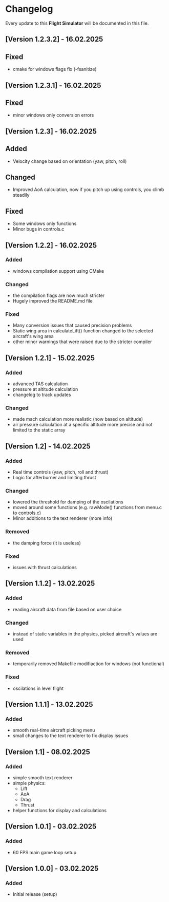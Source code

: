 # Changelog

Every update to this **Flight Simulator** will be documented in this file.

## [Version 1.2.3.2] - 16.02.2025

## Fixed
- cmake for windows flags fix (-fsanitize)

## [Version 1.2.3.1] - 16.02.2025

## Fixed
- minor windows only conversion errors

## [Version 1.2.3] - 16.02.2025

## Added
- Velocity change based on orientation (yaw, pitch, roll)

## Changed
- Improved AoA calculation, now if you pitch up using controls, you climb steadily

## Fixed
- Some windows only functions
- Minor bugs in controls.c

## [Version 1.2.2] - 16.02.2025

### Added
- windows compilation support using CMake

### Changed
- the compilation flags are now much stricter
- Hugely improved the README.md file

### Fixed
- Many conversion issues that caused precision problems
- Static wing area in calculateLift() function changed to the selected aircraft's wing area
- other minor warnings that were raised due to the stricter compiler

## [Version 1.2.1] - 15.02.2025

### Added
- advanced TAS calculation
- pressure at altitude calculation
- changelog to track updates

### Changed
- made mach calculation more realistic (now based on altitude)
- air pressure calculation at a specific altitude more precise and not limited to the static array

## [Version 1.2] - 14.02.2025

### Added
- Real time controls (yaw, pitch, roll and thrust)
- Logic for afterburner and limiting thrust

### Changed
- lowered the threshold for damping of the oscilations
- moved around some functions (e.g. rawMode() functions from menu.c to controls.c)
- Minor additions to the text renderer (more info)

### Removed
- the damping force (it is useless)

### Fixed
- issues with thrust calculations

## [Version 1.1.2] - 13.02.2025

### Added
- reading aircraft data from file based on user choice

### Changed
- instead of static variables in the physics, picked aircraft's values are used

### Removed
- temporarily removed Makefile modifiaction for windows (not functional)

### Fixed
- oscilations in level flight

## [Version 1.1.1] - 13.02.2025

### Added
- smooth real-time aircraft picking menu
- small changes to the text renderer to fix display issues

## [Version 1.1] - 08.02.2025

### Added
- simple smooth text renderer
- simple physics:
    - Lift
    - AoA
    - Drag
    - Thrust
- helper functions for display and calculations

## [Version 1.0.1] - 03.02.2025

### Added
- 60 FPS main game loop setup

## [Version 1.0.0] - 03.02.2025
### Added
- Initial release (setup)